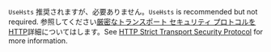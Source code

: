 <span data-ttu-id="9e4fa-101">`UseHsts` 推奨されますが、必要ありません。</span><span class="sxs-lookup"><span data-stu-id="9e4fa-101">`UseHsts` is recommended but not required.</span></span> <span data-ttu-id="9e4fa-102">参照してください[厳密なトランスポート セキュリティ プロトコルを HTTP](xref:security/enforcing-ssl#http-strict-transport-security-protocol-hsts)詳細についてはします。</span><span class="sxs-lookup"><span data-stu-id="9e4fa-102">See [HTTP Strict Transport Security Protocol](xref:security/enforcing-ssl#http-strict-transport-security-protocol-hsts) for more information.</span></span>
